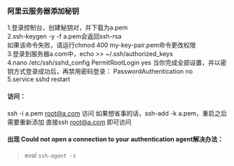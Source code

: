 ### 阿里云服务器添加秘钥
1.登录控制台，创建秘钥对，并下载为a.pem  
2.ssh-keygen -y -f a.pem会返回ssh-rsa  
如果该命令失败，请运行chmod 400 my-key-pair.pem命令更改权限  
3.登录到服务器a.com中，echo >> ~/.ssh/authorized_keys  
4.nano /etc/ssh/sshd_config
PermitRootLogin yes
当你完成全部设置，并以密钥方式登录成功后，再禁用密码登录：
PasswordAuthentication no  
5.service sshd restart

#### 访问：
ssh -i a.pem root@a.com 访问
如果想省事的话，ssh-add -k a.pem，重启之后需要重新添加
直接ssh root@a.com 即可访问
#### 出现 Could not open a connection to your authentication agent解决办法：
>eval `ssh-agent -s`  